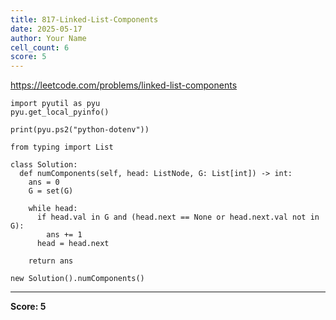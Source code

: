 ```yaml
---
title: 817-Linked-List-Components
date: 2025-05-17
author: Your Name
cell_count: 6
score: 5
---
```


https://leetcode.com/problems/linked-list-components


```
import pyutil as pyu
pyu.get_local_pyinfo()
```


```
print(pyu.ps2("python-dotenv"))
```


```
from typing import List
```


```
class Solution:
  def numComponents(self, head: ListNode, G: List[int]) -> int:
    ans = 0
    G = set(G)

    while head:
      if head.val in G and (head.next == None or head.next.val not in G):
        ans += 1
      head = head.next

    return ans
```


```
new Solution().numComponents()
```


---
**Score: 5**